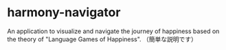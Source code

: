 # harmony-navigator
An application to visualize and navigate the journey of happiness based on the theory of "Language Games of Happiness". （簡単な説明です）
